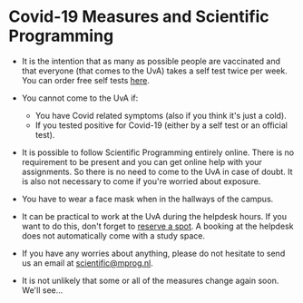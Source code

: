 # Covid-19 Measures and Scientific Programming

- It is the intention that as many as possible people are vaccinated and that everyone (that comes to the UvA) takes a self test twice per week. You can order free self tests [here](https://www.zelftestonderwijs.nl/).

- You cannot come to the UvA if:
    - You have Covid related symptoms (also if you think it's just a cold).
    - If you tested positive for Covid-19 (either by a self test or an official test).

- It is possible to follow Scientific Programming entirely online. There is no requirement to be present and you can get online help with your assignments. So there is no need to come to the UvA in case of doubt. It is also not necessary to come if you're worried about exposure.

- You have to wear a face mask when in the hallways of the campus.

- It can be practical to work at the UvA during the helpdesk hours. If you want to do this, don't forget to [reserve a spot](https://uba.uva.nl/en/visiting-and-studying/book-a-study-space/book-a-study-space.html). A booking at the helpdesk does not automatically come with a study space.

- If you have any worries about anything, please do not hesitate to send us an email at <scientific@mprog.nl>.

- It is not unlikely that some or all of the measures change again soon. We'll see...
